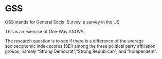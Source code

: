 # GSS
GSS stands for General Social Survey, a survey in the US.

This is an exercise of One-Way ANOVA.

The research question is to see if there is a difference of the average socioeconomic index scores (SEI) among the three political party affiliation groups, namely “Strong Democrat”,“Strong Republican”, and “Independent”.
